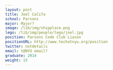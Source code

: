 ```yaml
---
layout: post
title: Joel Califa
school: Parsons
major: Major?
image: /lib/img/shipplace.png
lego: /lib/img/people/lego/joel.jpg
position: Parsons Code Club Liason
positionURL: http://www.techatnyu.org/position
twitter: notdetails
email: t@NYU email?
graduate: 2014
weight: 15
---
```

